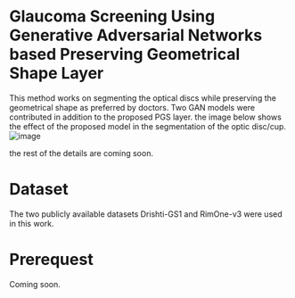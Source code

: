 # Glaucoma Screening Using Generative Adversarial Networks based Preserving Geometrical Shape Layer
This method works on segmenting the optical discs while preserving the geometrical shape as preferred by doctors. Two GAN models were contributed in addition to the proposed PGS layer. the image below shows the effect of the proposed model in the segmentation of the optic disc/cup.
![image](https://github.com/AliSaeed86/PGS_GAN/assets/68149304/e117d4a3-fba4-4b0f-83a6-6fbc88b09b06)

the rest of the details are coming soon.

# Dataset
The two publicly available datasets Drishti-GS1 and RimOne-v3 were used in this work.

# Prerequest
Coming soon.
